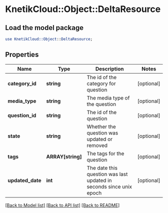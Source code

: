 # KnetikCloud::Object::DeltaResource

## Load the model package
```perl
use KnetikCloud::Object::DeltaResource;
```

## Properties
Name | Type | Description | Notes
------------ | ------------- | ------------- | -------------
**category_id** | **string** | The id of the category for question | [optional] 
**media_type** | **string** | The media type of the question | [optional] 
**question_id** | **string** | The id of the question | [optional] 
**state** | **string** | Whether the question was updated or removed | [optional] 
**tags** | **ARRAY[string]** | The tags for the question | [optional] 
**updated_date** | **int** | The date this question was last updated in seconds since unix epoch | [optional] 

[[Back to Model list]](../README.md#documentation-for-models) [[Back to API list]](../README.md#documentation-for-api-endpoints) [[Back to README]](../README.md)


